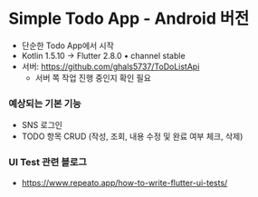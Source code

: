 # Simple Todo App - Android 버전

- 단순한 Todo App에서 시작
- Kotlin 1.5.10 -> Flutter 2.8.0 • channel stable
- 서버: https://github.com/ghals5737/ToDoListApi
  - 서버 쪽 작업 진행 중인지 확인 필요

### 예상되는 기본 기능
- SNS 로그인
- TODO 항목 CRUD (작성, 조회, 내용 수정 및 완료 여부 체크, 삭제)

### UI Test 관련 블로그
- https://www.repeato.app/how-to-write-flutter-ui-tests/